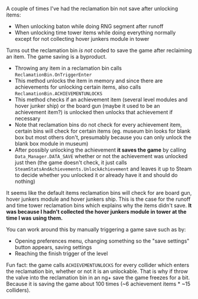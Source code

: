 A couple of times I've had the reclamation bin not save after unlocking items:

- When unlocking baton while doing RNG segment after runoff
- When unlocking time tower items while doing everything normally except for not collecting hover junkers module in tower

Turns out the reclamation bin _is not_ coded to save the game after reclaiming an item. The game saving is a byproduct.

- Throwing any item in a reclamation bin calls `ReclamationBin.OnTriggerEnter`
- This method unlocks the item in memory and since there are achievements for unlocking certain items, also calls `ReclamationBin.ACHIEVEMENTUNLOCKS`
- This method checks if an achievement item (several level modules and hover junker ship) or the board gun (maybe it used to be an achievement item?) is unlocked then unlocks that achievement if necessary
- Note that reclamation bins do not check for every achievement item, certain bins will check for certain items (eg. museum bin looks for blank box but most others don't, presumably because you can only unlock the blank box module in museum)
- After possibly unlocking the achievement **it saves the game** by calling `Data_Manager.DATA_SAVE` whether or not the achievement was unlocked just then (the game doesn't check, it just calls `SteamStatsAndAchievements.UnlockAchievement` and leaves it up to Steam to decide whether you unlocked it or already have it and should do nothing)

It seems like the default items reclamation bins will check for are board gun, hover junkers module and hover junkers ship. This is the case for the runoff and time tower reclamation bins which explains why the items didn't save. **It was because I hadn't collected the hover junkers module in tower at the time I was using them.**

You can work around this by manually triggering a game save such as by:

- Opening preferences menu, changing something so the "save settings" button appears, saving settings
- Reaching the finish trigger of the level

Fun fact: the game calls `ACHIEVEMENTUNLOCKS` for every collider which enters the reclamation bin, whether or not it is an unlockable. That is why if throw the valve into the reclamation bin in an ng+ save the game freezes for a bit. Because it is saving the game about 100 times (~6 achievement items \* ~15 colliders).
